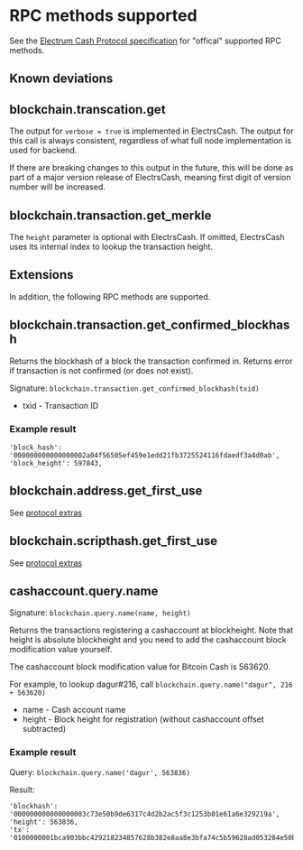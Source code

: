 # RPC methods supported

See the [Electrum Cash Protocol specification](https://bitcoincash.network/electrum/)
for "offical" supported RPC methods.

## Known deviations

## blockchain.transcation.get

The output for `verbose = true` is implemented in ElectrsCash. The output for
this call is always consistent, regardless of what full node implementation
is used for backend.

If there are breaking changes to this output in the future, this will be done
as part of a major version release of ElectrsCash, meaning first digit of
version number will be increased.

## blockchain.transaction.get_merkle

The `height` parameter is optional with ElectrsCash. If omitted, ElectrsCash
uses its internal index to lookup the transaction height.

## Extensions

In addition, the following RPC methods are supported.

## blockchain.transaction.get\_confirmed\_blockhash

Returns the blockhash of a block the transaction confirmed in. Returns error
if transaction is not confirmed (or does not exist).

Signature: `blockchain.transaction.get_confirmed_blockhash(txid)`

* txid - Transaction ID

### Example result
```
'block_hash': '000000000000000002a04f56505ef459e1edd21fb3725524116fdaedf3a4d0ab',
'block_height': 597843,
```

## blockchain.address.get\_first\_use

See [protocol extras](https://bitcoincash.network/electrum/protocol-methods-extra.html)

## blockchain.scripthash.get\_first\_use

See [protocol extras](https://bitcoincash.network/electrum/protocol-methods-extra.html)

## cashaccount.query.name

Signature: `blockchain.query.name(name, height)`

Returns the transactions registering a cashaccount at blockheight. Note that
height is absolute blockheight and you need to add the cashaccount block
modification value yourself.

The cashaccount block modification value for Bitcoin Cash is 563620.

For example, to lookup dagur#216, call `blockchain.query.name("dagur", 216 +
563620)`

* name - Cash account name
* height - Block height for registration (without cashaccount offset subtracted)

### Example result
Query: `blockchain.query.name('dagur', 563836)`

Result:
```
'blockhash': '000000000000000003c73e50b9de6317c4d2b2ac5f3c1253b01e61a6e329219a',
'height': 563836,
'tx': '0100000001bca903bbc429218234857628b382e8aa8e3bfa74c5b59628ad053284e50bf6ac010000006b4830450221009bbd0a96ef5ef33e09c4fce7fafd2add714ebe05d87a9cb6c826b863d0e99225022039d77b8bd9c8067636e64d6f1aeeeeb8b816bbc875afd04cef9eb299df83b7d64121037a291b1a7f21b03b2a5120434b7a06b61944e0edc1337c76d737d0b5fa1c871fffffffff020000000000000000226a040101010105646167757215018c092ec2cbd842e89432c7c53b54db3a958c83a575f00d00000000001976a914dfdd3e914d73fee85ad40cd71430327f0404c15488ac00000000'
```
